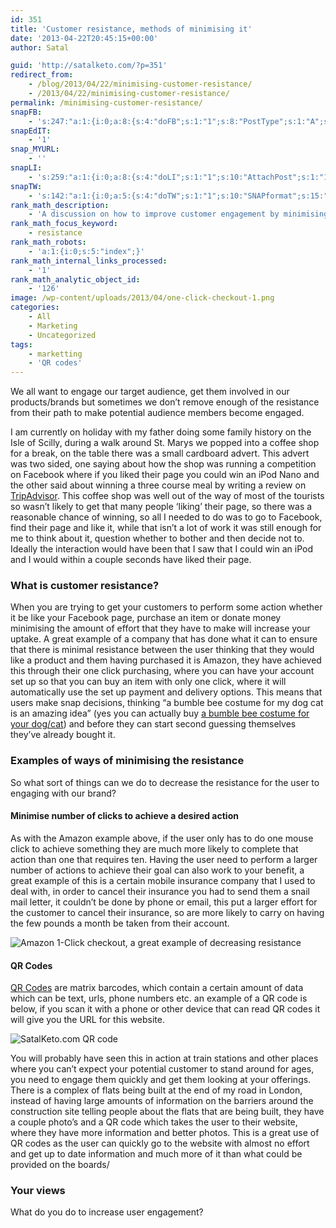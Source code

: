 ```yaml
---
id: 351
title: 'Customer resistance, methods of minimising it'
date: '2013-04-22T20:45:15+00:00'
author: Satal

guid: 'http://satalketo.com/?p=351'
redirect_from:
    - /blog/2013/04/22/minimising-customer-resistance/
    - /2013/04/22/minimising-customer-resistance/
permalink: /minimising-customer-resistance/
snapFB:
    - 's:247:"a:1:{i:0;a:8:{s:4:"doFB";s:1:"1";s:8:"PostType";s:1:"A";s:10:"AttachPost";s:1:"1";s:10:"SNAPformat";s:51:"New post (%TITLE%) has been published on %SITENAME%";s:9:"isAutoImg";s:1:"A";s:8:"imgToUse";b:0;s:9:"isAutoURL";s:1:"A";s:8:"urlToUse";b:0;}}";'
snapEdIT:
    - '1'
snap_MYURL:
    - ''
snapLI:
    - 's:259:"a:1:{i:0;a:8:{s:4:"doLI";s:1:"1";s:10:"AttachPost";s:1:"1";s:10:"SNAPformat";s:41:"New post has been published on %SITENAME%";s:11:"SNAPformatT";s:18:"New Post - %TITLE%";s:9:"isAutoImg";s:1:"A";s:8:"imgToUse";b:0;s:9:"isAutoURL";s:1:"A";s:8:"urlToUse";b:0;}}";'
snapTW:
    - 's:142:"a:1:{i:0;a:5:{s:4:"doTW";s:1:"1";s:10:"SNAPformat";s:15:"%TITLE% - %URL%";s:8:"attchImg";s:1:"1";s:9:"isAutoImg";s:1:"A";s:8:"imgToUse";b:0;}}";'
rank_math_description:
    - 'A discussion on how to improve customer engagement by minimising resistance through the use of technology like QR Codes'
rank_math_focus_keyword:
    - resistance
rank_math_robots:
    - 'a:1:{i:0;s:5:"index";}'
rank_math_internal_links_processed:
    - '1'
rank_math_analytic_object_id:
    - '126'
image: /wp-content/uploads/2013/04/one-click-checkout-1.png
categories:
    - All
    - Marketing
    - Uncategorized
tags:
    - marketting
    - 'QR codes'
---
```


We all want to engage our target audience, get them involved in our products/brands but sometimes we don’t remove enough of the resistance from their path to make potential audience members become engaged.

I am currently on holiday with my father doing some family history on the Isle of Scilly, during a walk around St. Marys we popped into a coffee shop for a break, on the table there was a small cardboard advert. This advert was two sided, one saying about how the shop was running a competition on Facebook where if you liked their page you could win an iPod Nano and the other said about winning a three course meal by writing a review on [TripAdvisor](http://www.tripadvisor.co.uk/). This coffee shop was well out of the way of most of the tourists so wasn’t likely to get that many people ‘liking’ their page, so there was a reasonable chance of winning, so all I needed to do was to go to Facebook, find their page and like it, while that isn’t a lot of work it was still enough for me to think about it, question whether to bother and then decide not to. Ideally the interaction would have been that I saw that I could win an iPod and I would within a couple seconds have liked their page.

### What is customer resistance?

When you are trying to get your customers to perform some action whether it be like your Facebook page, purchase an item or donate money minimising the amount of effort that they have to make will increase your uptake. A great example of a company that has done what it can to ensure that there is minimal resistance between the user thinking that they would like a product and them having purchased it is Amazon, they have achieved this through their one click purchasing, where you can have your account set up so that you can buy an item with only one click, where it will automatically use the set up payment and delivery options. This means that users make snap decisions, thinking “a bumble bee costume for my dog cat is an amazing idea” (yes you can actually buy [a bumble bee costume for your dog/cat](http://amzn.to/ZiHMvA "Small Bumblebee Dog Cat Puppy Halloween Costume")) and before they can start second guessing themselves they’ve already bought it.

### Examples of ways of minimising the resistance

So what sort of things can we do to decrease the resistance for the user to engaging with our brand?

#### Minimise number of clicks to achieve a desired action

As with the Amazon example above, if the user only has to do one mouse click to achieve something they are much more likely to complete that action than one that requires ten. Having the user need to perform a larger number of actions to achieve their goal can also work to your benefit, a great example of this is a certain mobile insurance company that I used to deal with, in order to cancel their insurance you had to send them a snail mail letter, it couldn’t be done by phone or email, this put a larger effort for the customer to cancel their insurance, so are more likely to carry on having the few pounds a month be taken from their account.

![Amazon 1-Click checkout, a great example of decreasing resistance](https://samjenkins.com/wp-content/uploads/2013/04/one-click-checkout.png)

#### QR Codes

[QR Codes](http://en.wikipedia.org/wiki/QR_code "Wikipedia's entry for QR code") are matrix barcodes, which contain a certain amount of data which can be text, urls, phone numbers etc. an example of a QR code is below, if you scan it with a phone or other device that can read QR codes it will give you the URL for this website.

![SatalKeto.com QR code](https://samjenkins.com/wp-content/uploads/2013/04/SatalKeto.com-QR-code.png)

You will probably have seen this in action at train stations and other places where you can’t expect your potential customer to stand around for ages, you need to engage them quickly and get them looking at your offerings. There is a complex of flats being built at the end of my road in London, instead of having large amounts of information on the barriers around the construction site telling people about the flats that are being built, they have a couple photo’s and a QR code which takes the user to their website, where they have more information and better photos. This is a great use of QR codes as the user can quickly go to the website with almost no effort and get up to date information and much more of it than what could be provided on the boards/

### Your views

What do you do to increase user engagement?